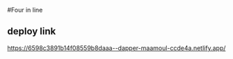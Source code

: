 #Four in line

## deploy link 

https://6598c3891b14f08559b8daaa--dapper-maamoul-ccde4a.netlify.app/
